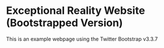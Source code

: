 # Exceptional Reality Website (Bootstrapped Version)

This is an example webpage using the Twitter Bootstrap v3.3.7